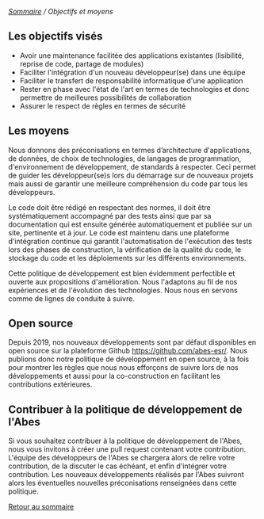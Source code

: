 <i>[Sommaire](/README.MD) / Objectifs et moyens</i>

## Les objectifs visés

* Avoir une maintenance facilitée des applications existantes (lisibilité, reprise de code, partage de modules)
* Faciliter l'intégration d'un nouveau développeur(se) dans une équipe
* Faciliter le transfert de responsabilité informatique d'une application
* Rester en phase avec l'état de l'art en termes de technologies et donc permettre de meilleures possibilités de collaboration
* Assurer le respect de règles en termes de sécurité

## Les moyens

Nous donnons des préconisations en termes d’architecture d'applications, de données, de choix de technologies, de langages de programmation, d'environnement de développement, de standards à respecter. Ceci permet de guider les développeur(se)s lors du démarrage sur de nouveaux projets mais aussi de garantir une meilleure compréhension du code par tous les développeurs.

Le code doit être rédigé en respectant des normes, il doit être systématiquement accompagné par des tests ainsi que par sa documentation qui est ensuite générée automatiquement et publiée sur un site, pertinente et à jour. Le code est maintenu dans une plateforme d'intégration continue qui garantit l'automatisation de l'exécution des tests lors des phases de construction, la vérification de la qualité du code, le stockage du code et les déploiements sur les différents environnements.

Cette politique de développement est bien évidemment perfectible et ouverte aux propositions d'amélioration. Nous l'adaptons au fil de nos expériences et de l'évolution des technologies. Nous nous en servons comme de lignes de conduite à suivre.

## Open source 

Depuis 2019, nos nouveaux développements sont par défaut disponibles en open source sur la plateforme Github https://github.com/abes-esr/. Nous publions donc notre politique de développement en open source, à la fois pour montrer les règles que nous nous efforçons de suivre lors de nos développements et aussi pour la co-construction en facilitant les contributions extérieures.

## Contribuer à la politique de développement de l'Abes

Si vous souhaitez contribuer à la politique de développement de l'Abes, nous vous invitons à créer une pull request contenant votre contribution. L'équipe des développeurs de l'Abes se chargera alors de relire votre contribution, de la discuter le cas échéant, et enfin d'intégrer votre contribution. Les nouveaux développements réalisés par l'Abes suivront alors les éventuelles nouvelles préconisations renseignées dans cette politique.


[Retour au sommaire](/README.MD)
